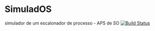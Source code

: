 # SimuladOS
simulador de um escalonador de processo - APS de SO
[![Build Status](https://travis-ci.org/WaGjUb/SimuladOS.svg?branch=master)](https://travis-ci.org/WaGjUb/SimuladOS)
